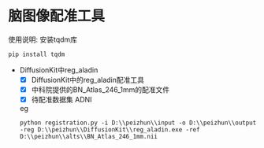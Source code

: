 # 脑图像配准工具
使用说明:
安装tqdm库
```shell script
pip install tqdm
```
- DiffusionKit中reg_aladin
    - [x] DiffusionKit中的reg_aladin配准工具
    - [x] 中科院提供的BN_Atlas_246_1mm的配准文件
    - [x] 待配准数据集 ADNI
    
    eg
    ```shell script
    python registration.py -i D:\\peizhun\\input -o D:\\peizhun\\output -reg D:\\peizhun\\DiffusionKit\\reg_aladin.exe -ref D:\\peizhun\\alts\\BN_Atlas_246_1mm.nii
    ```

